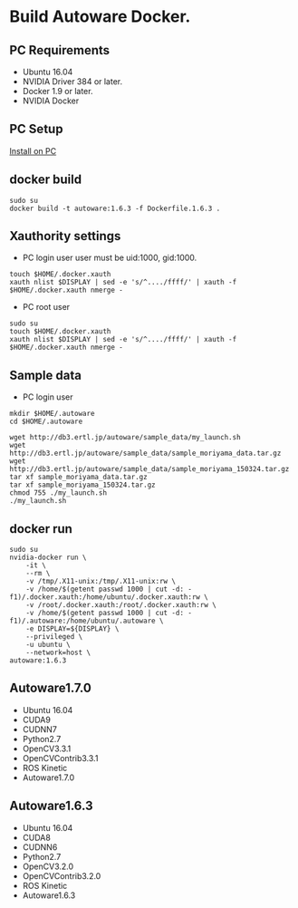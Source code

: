 # Build Autoware Docker.

## PC Requirements
* Ubuntu 16.04
* NVIDIA Driver 384 or later.
* Docker 1.9 or later.
* NVIDIA Docker 

## PC Setup
[Install on PC](INSTALL.md)

## docker build
```
sudo su
docker build -t autoware:1.6.3 -f Dockerfile.1.6.3 .
```

## Xauthority settings
* PC login user
user must be uid:1000, gid:1000.
```
touch $HOME/.docker.xauth
xauth nlist $DISPLAY | sed -e 's/^..../ffff/' | xauth -f $HOME/.docker.xauth nmerge -
```
* PC root user
```
sudo su
touch $HOME/.docker.xauth
xauth nlist $DISPLAY | sed -e 's/^..../ffff/' | xauth -f $HOME/.docker.xauth nmerge -
```

## Sample data
* PC login user
```
mkdir $HOME/.autoware
cd $HOME/.autoware

wget http://db3.ertl.jp/autoware/sample_data/my_launch.sh
wget http://db3.ertl.jp/autoware/sample_data/sample_moriyama_data.tar.gz
wget http://db3.ertl.jp/autoware/sample_data/sample_moriyama_150324.tar.gz
tar xf sample_moriyama_data.tar.gz
tar xf sample_moriyama_150324.tar.gz
chmod 755 ./my_launch.sh
./my_launch.sh
```


## docker run
```
sudo su
nvidia-docker run \
    -it \
    --rm \
    -v /tmp/.X11-unix:/tmp/.X11-unix:rw \
    -v /home/$(getent passwd 1000 | cut -d: -f1)/.docker.xauth:/home/ubuntu/.docker.xauth:rw \
    -v /root/.docker.xauth:/root/.docker.xauth:rw \
    -v /home/$(getent passwd 1000 | cut -d: -f1)/.autoware:/home/ubuntu/.autoware \
    -e DISPLAY=${DISPLAY} \
    --privileged \
    -u ubuntu \
    --network=host \
autoware:1.6.3
```

## Autoware1.7.0
* Ubuntu 16.04
* CUDA9
* CUDNN7
* Python2.7
* OpenCV3.3.1
* OpenCVContrib3.3.1
* ROS Kinetic
* Autoware1.7.0

## Autoware1.6.3
* Ubuntu 16.04
* CUDA8
* CUDNN6
* Python2.7
* OpenCV3.2.0
* OpenCVContrib3.2.0
* ROS Kinetic
* Autoware1.6.3
